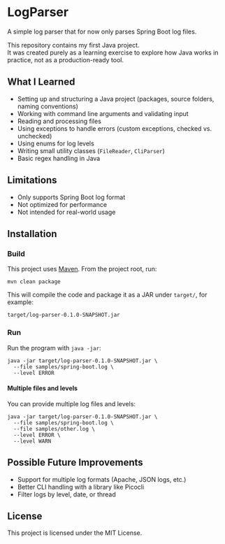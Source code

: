 # LogParser

A simple log parser that for now only parses Spring Boot log files.  

This repository contains my first Java project.  
It was created purely as a learning exercise to explore how Java works in practice,
not as a production-ready tool.

## What I Learned
- Setting up and structuring a Java project (packages, source folders, naming conventions)
- Working with command line arguments and validating input
- Reading and processing files
- Using exceptions to handle errors (custom exceptions, checked vs. unchecked)
- Using enums for log levels
- Writing small utility classes (`FileReader`, `CliParser`)
- Basic regex handling in Java

## Limitations
- Only supports Spring Boot log format
- Not optimized for performance
- Not intended for real-world usage

## Installation

### Build
This project uses [Maven](https://maven.apache.org/). From the project root, run:

```
mvn clean package
```

This will compile the code and package it as a JAR under `target/`, for example:

```
target/log-parser-0.1.0-SNAPSHOT.jar
```

### Run
Run the program with `java -jar`:

```
java -jar target/log-parser-0.1.0-SNAPSHOT.jar \
  --file samples/spring-boot.log \
  --level ERROR
```

#### Multiple files and levels
You can provide multiple log files and levels:

```
java -jar target/log-parser-0.1.0-SNAPSHOT.jar \
  --file samples/spring-boot.log \
  --file samples/other.log \
  --level ERROR \
  --level WARN
```

## Possible Future Improvements
- Support for multiple log formats (Apache, JSON logs, etc.)
- Better CLI handling with a library like Picocli
- Filter logs by level, date, or thread

## License
This project is licensed under the MIT License.